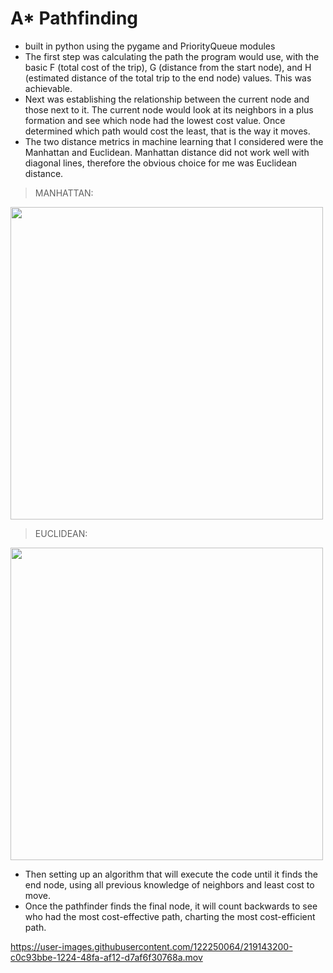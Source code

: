 # A* Pathfinding 
 - built in python using the pygame and PriorityQueue modules
 - The first step was calculating the path the program would use, with the basic F (total cost of the trip), G (distance from the start node), and H (estimated distance of the total trip to the end node) values. This was achievable.
- Next was establishing the relationship between the current node and those next to it. The current node would look at its neighbors in a plus formation and see which node had the lowest cost value. Once determined which path would cost the least, that is the way it moves.
- The two distance metrics in machine learning that I considered were the Manhattan and Euclidean. Manhattan distance did not work well with diagonal lines, therefore the obvious choice for me was Euclidean distance.

> MANHATTAN:
<img src="https://user-images.githubusercontent.com/122250064/219146183-67e8aae3-0a76-4ce8-a0a9-cc9a00bb2011.png" width="500" height="500">


> EUCLIDEAN:
<img src="https://user-images.githubusercontent.com/122250064/219146195-b8676592-43d3-45f7-909a-1a8874ee392a.png" width="500" height="500">


- Then setting up an algorithm that will execute the code until it finds the end node, using all previous knowledge of neighbors and least cost to move.
- Once the pathfinder finds the final node, it will count backwards to see who had the most cost-effective path, charting the most cost-efficient path.



https://user-images.githubusercontent.com/122250064/219143200-c0c93bbe-1224-48fa-af12-d7af6f30768a.mov

